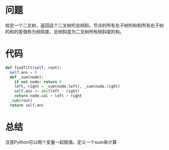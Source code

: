 # 问题
给定一个二叉树，返回这个二叉树的总倾斜。节点的所有左子树的和和所有右子树的和的差值称为倾斜度，总倾斜度为二叉树所有倾斜度的和。
# 代码
```python
def findTilt(self, root):
  self.ans = 0
  def _sum(node):
    if not node: return 0
    left, right = _sum(node.left), _sum(node.right)
    self.ans += abs(left - right)
    return node.val + left + right
  _sum(root)
  return self.ans
```
# 总结
注意Python可以两个变量一起赋值。定义一个sum来计算
